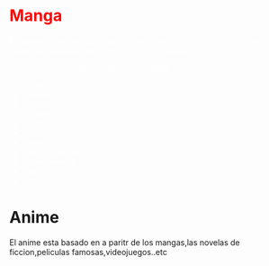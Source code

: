 # <!DOCTYPE html>
<html lang="en">
<head>
    <meta charset="UTF-8">
    <meta http-equiv="X-UA-Compatible" content="IE=edge">
    <meta name="viewport" content="width=device-width, initial-scale=1.0">
    <meta name=" robots" content="no follow">
    <meta name ¡="description" content="anime y manga">
    <meta name="Keywords" content="todo bien todo correcto y yo que me alegro">
    <title>Document</title>
</head>
<body background="https://i.imgur.com/TY5PtP5.jpg">
    <head>
        <title>Manga,anime y mas</title>
    </head>
    <h1 style="color: red;" >Manga </h1>
    <p style="color:white;">El manga es un tipo de lectura creada a partir de cuentos o historias japonesas antiguas por ejemplo la de los Kappas</p>
    <p style="color:white;">Actualmente hay distintos tipos de mangas:</p>
    <ul style="color:white;">
        <li>Tragedia</li>
        <li>Comedia</li>
        <li>Romance</li>
        <li>Shounen </li>
        <li>Isekai</li>
        <li>Ecchi</li>
        <li>Harem</li>
        <li>Reencarnacion</li>
        <li>Supervivencia</li>
        <li>Magia</li>
        <li>Gore</li>
    </ul>
    <h1>Anime</h1>
    <p>El anime esta basado en a paritr de los mangas,las novelas de ficcion,peliculas famosas,videojuegos..etc  </p>

</body>
</html>
